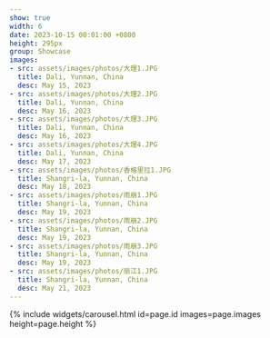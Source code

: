 ```yaml
---
show: true
width: 6
date: 2023-10-15 00:01:00 +0800
height: 295px
group: Showcase
images:
- src: assets/images/photos/大理1.JPG
  title: Dali, Yunnan, China
  desc: May 15, 2023
- src: assets/images/photos/大理2.JPG
  title: Dali, Yunnan, China
  desc: May 16, 2023
- src: assets/images/photos/大理3.JPG
  title: Dali, Yunnan, China
  desc: May 16, 2023
- src: assets/images/photos/大理4.JPG
  title: Dali, Yunnan, China
  desc: May 17, 2023
- src: assets/images/photos/香格里拉1.JPG
  title: Shangri-la, Yunnan, China
  desc: May 18, 2023
- src: assets/images/photos/雨崩1.JPG
  title: Shangri-la, Yunnan, China
  desc: May 19, 2023
- src: assets/images/photos/雨崩2.JPG
  title: Shangri-la, Yunnan, China
  desc: May 19, 2023
- src: assets/images/photos/雨崩3.JPG
  title: Shangri-la, Yunnan, China
  desc: May 19, 2023
- src: assets/images/photos/丽江1.JPG
  title: Shangri-la, Yunnan, China
  desc: May 21, 2023
---
```


{% include widgets/carousel.html id=page.id images=page.images height=page.height %}
